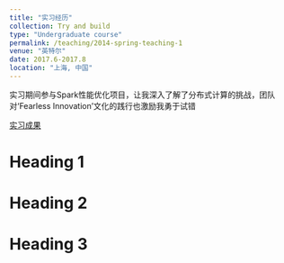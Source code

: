 ```yaml
---
title: "实习经历"
collection: Try and build
type: "Undergraduate course"
permalink: /teaching/2014-spring-teaching-1
venue: "英特尔"
date: 2017.6-2017.8
location: "上海, 中国"
---
```


实习期间参与Spark性能优化项目，让我深入了解了分布式计算的挑战，团队对‘Fearless Innovation’文化的践行也激励我勇于试错

[实习成果](../images/white.mp4)

Heading 1
======

Heading 2
======

Heading 3
======
